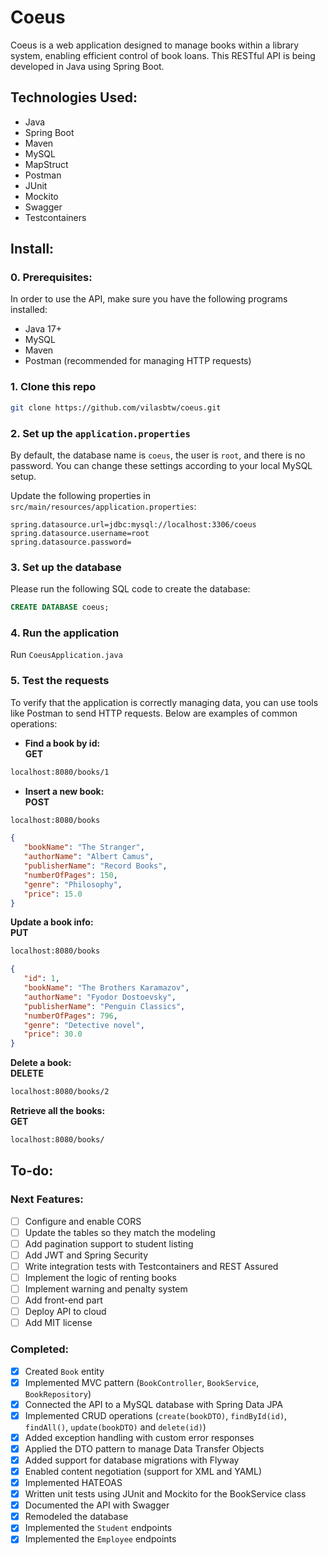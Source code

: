 # Coeus
Coeus is a web application designed to manage books within a library system, enabling efficient control of book loans. This RESTful API is being developed in Java using Spring Boot.

## Technologies Used:

- Java
- Spring Boot
- Maven
- MySQL
- MapStruct
- Postman
- JUnit
- Mockito
- Swagger
- Testcontainers

## Install:

### 0. Prerequisites:
In order to use the API, make sure you have the following programs installed:
- Java 17+
- MySQL
- Maven
- Postman (recommended for managing HTTP requests)

### 1. Clone this repo

```bash
git clone https://github.com/vilasbtw/coeus.git
```

### 2. Set up the `application.properties`
By default, the database name is `coeus`, the user is `root`, and there is no password.
You can change these settings according to your local MySQL setup.

Update the following properties in `src/main/resources/application.properties`:

```properties
spring.datasource.url=jdbc:mysql://localhost:3306/coeus
spring.datasource.username=root
spring.datasource.password=
```

### 3. Set up the database
Please run the following SQL code to create the database:

```sql
CREATE DATABASE coeus;
```

### 4. Run the application
Run `CoeusApplication.java`

### 5. Test the requests
To verify that the application is correctly managing data, you can use tools like Postman to send HTTP requests. Below are examples of common operations:

- **Find a book by id:**  
**GET**
```bash
localhost:8080/books/1
```

- **Insert a new book:**  
**POST**
```bash
localhost:8080/books
```
```json
{
   "bookName": "The Stranger",
   "authorName": "Albert Camus",
   "publisherName": "Record Books",
   "numberOfPages": 150,
   "genre": "Philosophy",
   "price": 15.0
}
```

**Update a book info:**  
**PUT**
```bash
localhost:8080/books
```
```json
{
   "id": 1,
   "bookName": "The Brothers Karamazov",
   "authorName": "Fyodor Dostoevsky",
   "publisherName": "Penguin Classics",
   "numberOfPages": 796,
   "genre": "Detective novel",
   "price": 30.0
}
```

**Delete a book:**  
**DELETE**
```bash
localhost:8080/books/2
```

**Retrieve all the books:**  
**GET**
```bash
localhost:8080/books/
```

## To-do:

### Next Features:
- [ ] Configure and enable CORS
- [ ] Update the tables so they match the modeling
- [ ] Add pagination support to student listing 
- [ ] Add JWT and Spring Security
- [ ] Write integration tests with Testcontainers and REST Assured
- [ ] Implement the logic of renting books
- [ ] Implement warning and penalty system
- [ ] Add front-end part
- [ ] Deploy API to cloud
- [ ] Add MIT license

### Completed:
- [x] Created `Book` entity
- [x] Implemented MVC pattern (`BookController`, `BookService`, `BookRepository`)
- [x] Connected the API to a MySQL database with Spring Data JPA 
- [x] Implemented CRUD operations (`create(bookDTO)`, `findById(id)`, `findAll()`, `update(bookDTO)` and `delete(id)`)
- [x] Added exception handling with custom error responses
- [x] Applied the DTO pattern to manage Data Transfer Objects
- [x] Added support for database migrations with Flyway
- [x] Enabled content negotiation (support for XML and YAML)
- [x] Implemented HATEOAS
- [x] Written unit tests using JUnit and Mockito for the BookService class
- [x] Documented the API with Swagger
- [x] Remodeled the database
- [x] Implemented the `Student` endpoints
- [x] Implemented the `Employee` endpoints
